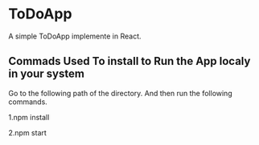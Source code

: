 # ToDoApp

A simple ToDoApp implemente in React.

## Commads Used To install to Run the App localy in your system

Go to the following path of the directory. And then run the following commands.

1.npm install

2.npm start
